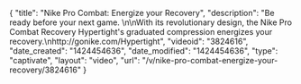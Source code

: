 {
    "title": "Nike Pro Combat: Energize your Recovery",
    "description": "Be ready before your next game. \n\nWith its revolutionary design, the Nike Pro Combat Recovery Hypertight's graduated compression energizes your recovery.\nhttp:\/\/gonike.com\/Hypertight",
    "videoid": "3824616",
    "date_created": "1424454636",
    "date_modified": "1424454636",
    "type": "captivate",
    "layout": "video",
    "url": "\/v\/nike-pro-combat-energize-your-recovery\/3824616"
}